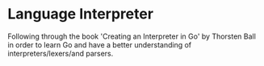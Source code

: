 # Language Interpreter

Following through the book  'Creating an Interpreter in Go' by Thorsten Ball in order to learn Go and have a better understanding of interpreters/lexers/and parsers.